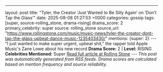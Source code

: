 ---
layout: post
title: "Tyler, the Creator ‘Just Wanted to Be Silly Again’ on ‘Don’t Tap the Glass’"
date: 2025-08-08 01:27:53 +0000
categories: gossip
tags: [super, source-rolling_stone, drama-rising]
drama_score: 2
primary_celebrity: super
source: rolling_stone
source_url: "https://www.rollingstone.com/music/music-news/tyler-the-creator-dont-tap-the-glass-upbeat-dance-music-1235403430/"
mentions: {super: 2} --- "I just wanted to make super urgent, upbeat shit," the rapper told Apple Music's Zane Lowe about his new record **Drama Score:** 2 | **Level:** RISING **Celebrities Mentioned:** Super [Read full article at Rolling Stone](https://www.rollingstone.com/music/music-news/tyler-the-creator-dont-tap-the-glass-upbeat-dance-music-1235403430/) --- *This post was automatically generated from RSS feeds. Drama scores are calculated based on mention frequency and source reliability.*